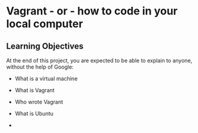 # Vagrant - or - how to code in your local computer


## Learning Objectives


At the end of this project, you are expected to be able to explain to anyone, without the help of Google:


* What is a virtual machine

* What is Vagrant


* Who wrote Vagrant


* What is Ubuntu


*
